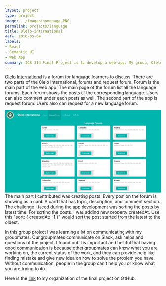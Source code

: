 ```yaml
---
layout: project
type: project
image: ../images/homepage.PNG
permalink: projects/language
title: Olelo-international
date: 2018-05-04
labels:
- React
- Semantic UI
- Web App
summary: ICS 314 Final Project is to develop a web-app. My group, Olelo International made an app that is for students and faculties in UHM who is learning or interesting to learn about foreign languages.
---
```


[Olelo International](http://olelointernational.meteorapp.com/#/) is a forum for language learners to discuss. There are two parts of the Olelo International, forums and request forum. Forum is the main part of the web app. The main page of the forum list all the language forums. Each forum shows the posts of the corresponding language. Users can also comment under each posts as well. The second part of the app is request forum. Users also can request for a new language forum. 



<img class=" image width=50" src="../images/forum.PNG">
The main part I contributed was creating posts. Every post on the forum is showing as a card. A card that has topic, description, and comment section. The challenge I faced during the app development was sorting the posts by latest time. For sorting the posts, I was adding new property createdAt. Use this "sort: { createdAt: -1 }" would sort the post started from the latest to the oldest. 


In this group project I was learning a lot on communicating with my groupmates. Our groupmates communicate on Slack, ask helps and questions of the project. I found out it is important and helpful that having good communication is because other groupmates can know what you are working on, the current status of the work, and they can provide help like finding mistake and give new idea on how to solve the problem you have. Without communication, people in the group can't help you or know what you are trying to do. 


Here is the [link](https://github.com/olelo-international/Final-Project-App) to my organization of the final project on GitHub.
